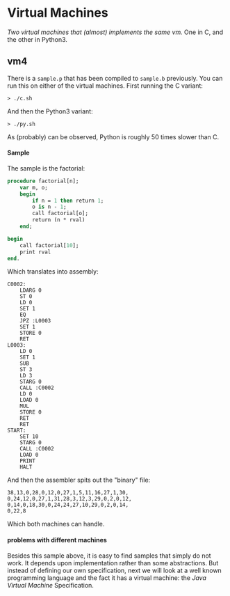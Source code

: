 # Virtual Machines

*Two virtual machines that (almost) implements the same vm.*
One in C, and the other in Python3.


## vm4

There is a `sample.p` that has been compiled to `sample.b` previously.
You can run this on either of the virtual machines. First running
the C variant:

```shell
> ./c.sh
```

And then the Python3 variant:

```shell
> ./py.sh
```

As (probably) can be observed, Python is roughly 50 times slower than C.


#### Sample

The sample is the factorial:

```pascal
procedure factorial[n];
	var m, o;
	begin
		if n = 1 then return 1;
		o is n - 1;
		call factorial[o];
		return (n * rval)
	end;

begin
	call factorial[10];
	print rval
end.
```

Which translates into assembly:

```assembly
C0002:
	LDARG 0
	ST 0
	LD 0
	SET 1
	EQ
	JPZ :L0003
	SET 1
	STORE 0
	RET
L0003:
	LD 0
	SET 1
	SUB
	ST 3
	LD 3
	STARG 0
	CALL :C0002
	LD 0
	LOAD 0
	MUL
	STORE 0
	RET
	RET
START:
	SET 10
	STARG 0
	CALL :C0002
	LOAD 0
	PRINT
	HALT
```

And then the assembler spits out the "binary" file:

```shell
38,13,0,28,0,12,0,27,1,5,11,16,27,1,30,
0,24,12,0,27,1,31,28,3,12,3,29,0,2,0,12,
0,14,0,18,30,0,24,24,27,10,29,0,2,0,14,
0,22,8
```

Which both machines can handle.

#### problems with different machines

Besides this sample above, it is easy to find samples that simply do not work.
It depends upon implementation rather than some abstractions. But instead of
defining our own specification, next we will look at a well known programming
language and the fact it has a virtual machine:
the *Java Virtual Machine* Specification.

